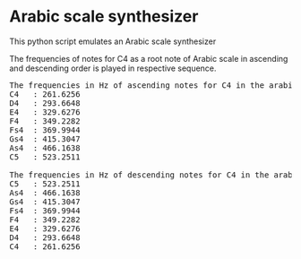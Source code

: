 # Arabic scale synthesizer

This python script emulates an Arabic scale synthesizer

The frequencies of notes for C4 as a root note of Arabic scale in ascending and descending order is played in respective sequence.

<pre>
The frequencies in Hz of ascending notes for C4 in the arabic scale
C4   : 261.6256
D4   : 293.6648
E4   : 329.6276
F4   : 349.2282
Fs4  : 369.9944
Gs4  : 415.3047
As4  : 466.1638
C5   : 523.2511

The frequencies in Hz of descending notes for C4 in the arabic scale
C5   : 523.2511
As4  : 466.1638
Gs4  : 415.3047
Fs4  : 369.9944
F4   : 349.2282
E4   : 329.6276
D4   : 293.6648
C4   : 261.6256
